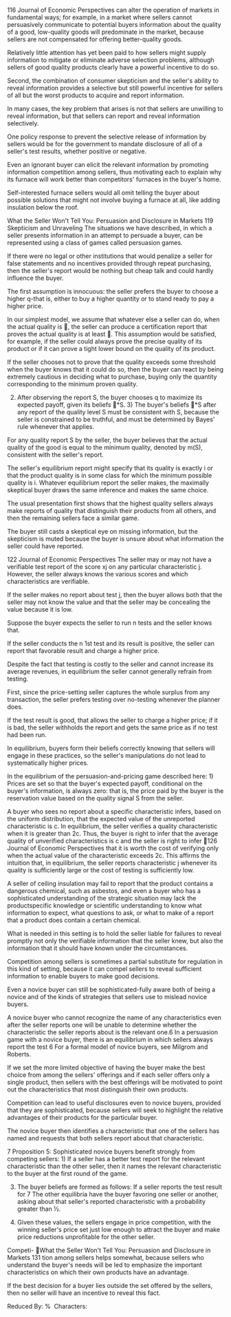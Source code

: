 116 Journal of Economic Perspectives can alter the operation of markets in fundamental ways; for example, in a market where sellers cannot persuasively communicate to potential buyers information about the quality of a good, low-quality goods will predominate in the market, because sellers are not compensated for offering better-quality goods.

Relatively little attention has yet been paid to how sellers might supply information to mitigate or eliminate adverse selection problems, although sellers of good quality products clearly have a powerful incentive to do so.

Second, the combination of consumer skepticism and the seller's ability to reveal information provides a selective but still powerful incentive for sellers of all but the worst products to acquire and report information.

In many cases, the key problem that arises is not that sellers are unwilling to reveal information, but that sellers can report and reveal information selectively.

One policy response to prevent the selective release of information by sellers would be for the government to mandate disclosure of all of a seller's test results, whether positive or negative.

Even an ignorant buyer can elicit the relevant information by promoting information competition among sellers, thus motivating each to explain why its furnace will work better than competitors' furnaces in the buyer's home.

Self-interested furnace sellers would all omit telling the buyer about possible solutions that might not involve buying a furnace at all, like adding insulation below the roof.

What the Seller Won't Tell You: Persuasion and Disclosure in Markets 119 Skepticism and Unraveling The situations we have described, in which a seller presents information in an attempt to persuade a buyer, can be represented using a class of games called persuasion games.

If there were no legal or other institutions that would penalize a seller for false statements and no incentives provided through repeat purchasing, then the seller's report would be nothing but cheap talk and could hardly influence the buyer.

The first assumption is innocuous: the seller prefers the buyer to choose a higher q-that is, either to buy a higher quantity or to stand ready to pay a higher price.

In our simplest model, we assume that whatever else a seller can do, when the actual quality is ␪, the seller can produce a certification report that proves the actual quality is at least ␪. This assumption would be satisfied, for example, if the seller could always prove the precise quality of its product or if it can prove a tight lower bound on the quality of its product.

If the seller chooses not to prove that the quality exceeds some threshold when the buyer knows that it could do so, then the buyer can react by being extremely cautious in deciding what to purchase, buying only the quantity corresponding to the minimum proven quality.

2) After observing the report S, the buyer chooses q to maximize its expected payoff, given its beliefs ␲\*S. 3) The buyer's beliefs ␲\*S after any report of the quality level S must be consistent with S, because the seller is constrained to be truthful, and must be determined by Bayes' rule whenever that applies.

For any quality report S by the seller, the buyer believes that the actual quality of the good is equal to the minimum quality, denoted by m(S), consistent with the seller's report.

The seller's equilibrium report might specify that its quality is exactly i or that the product quality is in some class for which the minimum possible quality is i. Whatever equilibrium report the seller makes, the maximally skeptical buyer draws the same inference and makes the same choice.

The usual presentation first shows that the highest quality sellers always make reports of quality that distinguish their products from all others, and then the remaining sellers face a similar game.

The buyer still casts a skeptical eye on missing information, but the skepticism is muted because the buyer is unsure about what information the seller could have reported.

122 Journal of Economic Perspectives The seller may or may not have a verifiable test report of the score xj on any particular characteristic j. However, the seller always knows the various scores and which characteristics are verifiable.

If the seller makes no report about test j, then the buyer allows both that the seller may not know the value and that the seller may be concealing the value because it is low.

Suppose the buyer expects the seller to run n tests and the seller knows that.

If the seller conducts the n 1st test and its result is positive, the seller can report that favorable result and charge a higher price.

Despite the fact that testing is costly to the seller and cannot increase its average revenues, in equilibrium the seller cannot generally refrain from testing.

First, since the price-setting seller captures the whole surplus from any transaction, the seller prefers testing over no-testing whenever the planner does.

If the test result is good, that allows the seller to charge a higher price; if it is bad, the seller withholds the report and gets the same price as if no test had been run.

In equilibrium, buyers form their beliefs correctly knowing that sellers will engage in these practices, so the seller's manipulations do not lead to systematically higher prices.

In the equilibrium of the persuasion-and-pricing game described here: 1) Prices are set so that the buyer's expected payoff, conditional on the buyer's information, is always zero: that is, the price paid by the buyer is the reservation value based on the quality signal S from the seller.

A buyer who sees no report about a specific characteristic infers, based on the uniform distribution, that the expected value of the unreported characteristic is c. In equilibrium, the seller verifies a quality characteristic when it is greater than 2c. Thus, the buyer is right to infer that the average quality of unverified characteristics is c and the seller is right to infer 126 Journal of Economic Perspectives that it is worth the cost of verifying only when the actual value of the characteristic exceeds 2c. This affirms the intuition that, in equilibrium, the seller reports characteristic j whenever its quality is sufficiently large or the cost of testing is sufficiently low.

A seller of ceiling insulation may fail to report that the product contains a dangerous chemical, such as asbestos, and even a buyer who has a sophisticated understanding of the strategic situation may lack the productspecific knowledge or scientific understanding to know what information to expect, what questions to ask, or what to make of a report that a product does contain a certain chemical.

What is needed in this setting is to hold the seller liable for failures to reveal promptly not only the verifiable information that the seller knew, but also the information that it should have known under the circumstances.

Competition among sellers is sometimes a partial substitute for regulation in this kind of setting, because it can compel sellers to reveal sufficient information to enable buyers to make good decisions.

Even a novice buyer can still be sophisticated-fully aware both of being a novice and of the kinds of strategies that sellers use to mislead novice buyers.

A novice buyer who cannot recognize the name of any characteristics even after the seller reports one will be unable to determine whether the characteristic the seller reports about is the relevant one.6 In a persuasion game with a novice buyer, there is an equilibrium in which sellers always report the test 6 For a formal model of novice buyers, see Milgrom and Roberts.

If we set the more limited objective of having the buyer make the best choice from among the sellers' offerings and if each seller offers only a single product, then sellers with the best offerings will be motivated to point out the characteristics that most distinguish their own products.

Competition can lead to useful disclosures even to novice buyers, provided that they are sophisticated, because sellers will seek to highlight the relative advantages of their products for the particular buyer.

The novice buyer then identifies a characteristic that one of the sellers has named and requests that both sellers report about that characteristic.

7 Proposition 5: Sophisticated novice buyers benefit strongly from competing sellers: 1) If a seller has a better test report for the relevant characteristic than the other seller, then it names the relevant characteristic to the buyer at the first round of the game.

3) The buyer beliefs are formed as follows: If a seller reports the test result for 7 The other equilibria have the buyer favoring one seller or another, asking about that seller's reported characteristic with a probability greater than 1⁄2.

5) Given these values, the sellers engage in price competition, with the winning seller's price set just low enough to attract the buyer and make price reductions unprofitable for the other seller.

Competi\- What the Seller Won't Tell You: Persuasion and Disclosure in Markets 131 tion among sellers helps somewhat, because sellers who understand the buyer's needs will be led to emphasize the important characteristics on which their own products have an advantage.

If the best decision for a buyer lies outside the set offered by the sellers, then no seller will have an incentive to reveal this fact.

Reduced By: %  Characters: